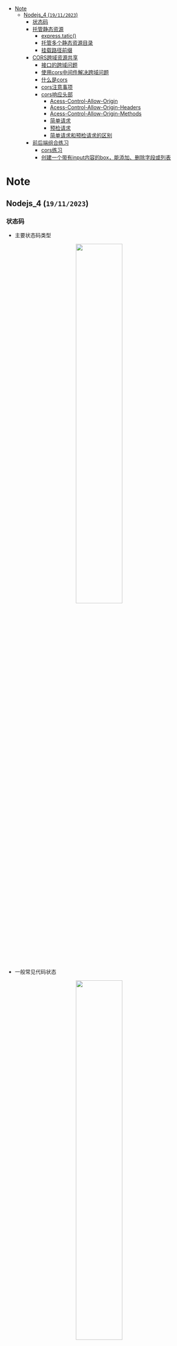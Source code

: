 - [Note](#Note)
  - [Nodejs_4 (`19/11/2023`)](#nodejs_4-19112023)
    - [状态码](#状态码)
    - [托管静态资源](#托管静态资源)
      - [express.tatic()](#express.tatic)
      - [托管多个静态资源目录](#托管多个静态资源目录)
      - [挂载路径前缀](#挂载路径前缀)
    - [CORS跨域资源共享](#CORS跨域资源共享)
      - [接口的跨域问题](#接口的跨域问题)
      - [使用cors中间件解决跨域问题](#使用cors中间件解决跨域问题)
      - [什么是cors](#什么是cors)
      - [cors注意事项](#cors注意事项)
      - [cors响应头部](#cors响应头部)
        - [Acess-Control-Allow-Origin](#Acess-Control-Allow-Origin)
        - [Acess-Control-Allow-Origin-Headers](#Acess-Control-Allow-Origin-Headers)
        - [Acess-Control-Allow-Origin-Methods](#Acess-Control-Allow-Origin-Methods)
        - [简单请求](#简单请求)
        - [预检请求](#预检请求)
        - [简单请求和预检请求的区别](#简单请求和预检请求的区别)
    - [前后端组合练习](#前后端组合练习)
      - [cors练习](#cors练习)
      - [创建一个带有input内容的box，能添加、删除字段或列表](#创建一个带有input内容的box能添加删除字段或列表)       

# Note

## Nodejs_4 (`19/11/2023`)

### 状态码
- 主要状态码类型
<p align='center'><img src='../images/状态码.png' width='50%' height='50%' /></p>

- 一般常见代码状态
<p align='center'><img src='../images/常见代码状态.png' width='50%' height='50%' /></p>

### 托管静态资源
#### express.tatic()
- express提供的一个函数，可以方便的创建一个静态资源服务器
```js
app.use(express.static('public'))
```
- 注意：express在指定静态目录中查找文件，存放静态文件的目录名不会出现在URL中
> `http://localhost:3000/images/bg.jpg

#### 托管多个静态资源目录
```js
app.use(express.static('public'))
app.use(express.static('files'))
```

#### 挂载路径前缀
- 可在静态资源访问路径之前，挂载路径前缀
```js
app.use('/public', express.static('public'))
```


### CORS跨域资源共享
#### 接口的跨域问题
- 之前编写的GET和POST接口接口，存在不支持跨域请求的问题
- 解决方案
> 1. CORS（主流解决方案）
> 2. JSONP（有缺陷的解决方案：只支持GET请求）
#### 使用cors中间件解决跨域问题
- cors是Express的一个三方中间件
- 步骤：
> 1. 运行npm install cors 安装中间件
> 2. 使用const cors = require（'cors'）导入中间件
> 3. 在路由之前调用app.use(cors())配置中间件
#### 什么是cors
<p align='center'><img src='../images/什么是cors.png' width='70%' height='70%' /></p>

#### cors注意事项
- cors主要在服务器端进行配置，客户端浏览器无须做任何额外的配置，即可请求开启了cors的接口
- cors在浏览器中有兼容性，但对浏览器有一定要求，需要支持XMLHttpRequest Level2

#### cors响应头部
##### Acess-Control-Allow-Origin
- 响应头部可以携带 Acess-Control-Allow-Origin 字段
- 其中，origin参数的值指定了允许访问该资源的外域URL
```js
Acess-Control-Allow-Origin: <origin> | *
```
- 如果指定了Acess-Control-Allow-Origin字段的值为通配符'*'，表示允许来自任何域的请求
```js
res.setHeader('Acess-Control-Allow-Origin', '*')
```
##### Acess-Control-Allow-Origin-Headers
<p align='center'><img src='../images/Acess-Control-Allow-Origin-Headers.png' width='80%' height='80%' /></p>

##### Acess-Control-Allow-Origin-Methods
<p align='center'><img src='../images/Acess-Control-Allow-Origin-Methods.png' width='80%' height='80%' /></p>

##### 简单请求
<p align='center'><img src='../images/简单请求.png' width='80%' height='80%' /></p>

##### 预检请求
- 只要符合以下任何一个条件的请求，都需要进行预检请求：
> 1. 请求方式为GET、POST、HEAD之外的请求Method类型
> 2. 请求头中包含自定义头部字段
> 3. 向服务器发送了application/json格式的数据

##### 简单请求和预检请求的区别
- 简单请求：客户端与服务器之间只会发生一次请求
- 预检请求：客户端与服务器之间会发生两次请求，OPTION预检请求成功之后，才会发起真正的请求

### 前后端组合练习
#### cors练习
- index.js
```js
//npm init
//npm i express
//npm i nodemon -D
//如果端口被占用,1.先查询：lsof -i tcp:80
//2.再删除：kill -9 PID
const express = require('express');
const router = require('./router');
const cors = require('cors');
//create a new server
const app = express();
//把public目录下所有文件提供为静态资源，public不会出现在url中
//http://localhost:80/1.html
//http://localhost:80/1.html
app.use('/profiles', express.static('./public'));
app.use('/users',express.static('./files'));
//一定要在路由加载之前，配置cors，来解决接口跨域问题
app.use(cors())
app.use(router);

app.listen(80,function(){
    console.log('Server is running on http://127.0.0.1:80')
})
```
- router.js
```js
const express = require('express');
const router = express.Router();

router.get('/users',function(req,res){
    res.send({status:0,message:'get users succeed'})
})

module.exports = router;
```


#### 创建一个带有input内容的box，能添加、删除字段或列表
- server.js
```js
//npm init
//npm i express
//npm i nodemon -D
const express = require('express');
const router = require('./router');
//create a web server
const app = express();
app.use(express.json());

app.use('/api',router);


const PORT = 8080;
app.listen(PORT,function(){
    console.log('Server is running on http://localhost:8080')
})
```
- route.js
```js
const express = require('express');
//create a web server 
const router = express.Router();
let users = [
  { id: 1, name: "Ben", age: 20 },
  { id: 2, name: "John", age: 30 },
  { id: 3, name: "Chris", age: 40 },
  { id: 4, name: "Jane", age: 60 },
];
//calculate the next available user id
function getNextUserId(users){
    [1,2,3,4]
    const userIds = users.map(function(user){
        return user.id;
    })
    return Math.max(...userIds,-1)+1;
}
//GET fetch all users
router.get('/users', function(req,res){
    res.status(200).json({
        status:'success',
        message:'Retrieved users successfully',
        data:users
    })
})
//POST add a new user
router.post('/users',function(req,res){
    const newUser = req.body;
    if(!newUser.name || !newUser.age){
        return res.status(400).json({
            status:'Error',
            message:'Name and age are required'
        })
    }
    const newId = getNextUserId(users);
    let obj = {id:newId, name:newUser.name, age:newUser.age}
    users.push(obj);
    res.status(200).json({
        status:'success',
        message:'User added successfully',
        data:users
    })

})
//DELETE delete all users
router.delete('/users',function(req,res){
    users = [];
    res.status(204).send();
})
//DELETE delete user by id
router.delete('/users/:id', function(req,res){
    const userIdToDelete = parseInt(req.params.id);
    const initialUserCount = users.length;
    users = users.filter(function(user){
        return user.id !== userIdToDelete
    });
    if(users.length === initialUserCount){
        return res.status(404).json({
            status:'error',
            message:'User not found'
        })
    }
    res.status(200).json({
        status:'success',
        message:`User with ID ${userIdToDelete} delete successfully`,
        data:users
    })
})
module.exports = router;
```
